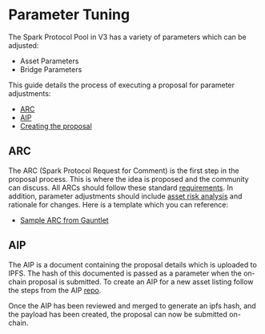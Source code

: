 # Parameter Tuning

The Spark Protocol Pool in V3 has a variety of parameters which can be adjusted:

* Asset Parameters
* Bridge Parameters

This guide details the process of executing a proposal for parameter adjustments:

* [ARC](https://www.notion.so/Asset-Listing-0ef43bf40ac845b7b94b66dfa4c4b3d6)
* [AIP](https://www.notion.so/Asset-Listing-0ef43bf40ac845b7b94b66dfa4c4b3d6)
* [Creating the proposal](https://www.notion.so/Asset-Listing-0ef43bf40ac845b7b94b66dfa4c4b3d6)

## ARC

The ARC (Spark Protocol Request for Comment) is the first step in the proposal process. This is where the idea is proposed and the community can discuss. All ARCs should follow these standard [requirements](https://docs.sparkprotocol.io/governance/arcs). In addition, parameter adjustments should include [asset risk analysis](https://docs.sparkprotocol.io/risk/asset-risk/introduction) and rationale for changes. Here is a template which you can reference:

* [Sample ARC from Gauntlet](https://governance.sparkprotocol.io/t/arc-risk-parameter-updates-2022-01-14/6942)

## AIP

The AIP is a document containing the proposal details which is uploaded to IPFS. The hash of this documented is passed as a parameter when the on-chain proposal is submitted. To create an AIP for a new asset listing follow the steps from the AIP [repo](https:///spark-protocol.github.io/aip/).

Once the AIP has been reviewed and merged to generate an ipfs hash, and the payload has been created, the proposal can now be submitted on-chain.
